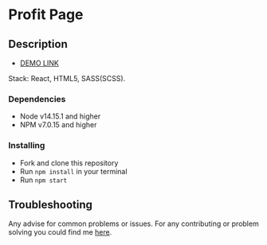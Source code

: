 # Profit Page

## Description
- [DEMO LINK](https://andlap24.github.io/react_profit-page)

Stack: React, HTML5, SASS(SCSS).

### Dependencies
* Node v14.15.1 and higher
* NPM v7.0.15 and higher

### Installing
* Fork and clone this repository
* Run `npm install` in your terminal
* Run `npm start`

## Troubleshooting

Any advise for common problems or issues.
For any contributing or problem solving you could find me [here](mailto:andrew.laptev24@gmail.com).